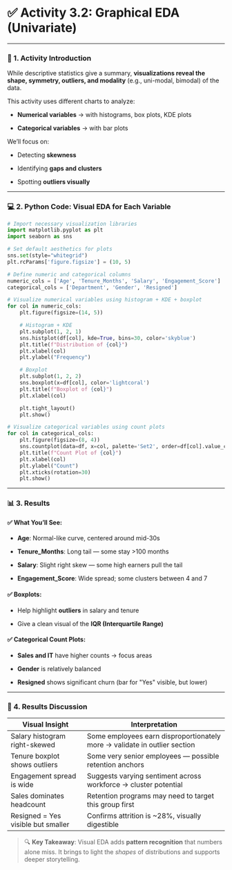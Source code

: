 

# ✅ **Activity 3.2: Graphical EDA (Univariate)**

---

### 🧭 1. Activity Introduction

While descriptive statistics give a summary, **visualizations reveal the shape, symmetry, outliers, and modality** (e.g., uni-modal, bimodal) of the data.

This activity uses different charts to analyze:

- **Numerical variables** → with histograms, box plots, KDE plots

- **Categorical variables** → with bar plots

We’ll focus on:

- Detecting **skewness**

- Identifying **gaps and clusters**

- Spotting **outliers visually**

---

### 💻 2. Python Code: Visual EDA for Each Variable

```python
# Import necessary visualization libraries
import matplotlib.pyplot as plt
import seaborn as sns

# Set default aesthetics for plots
sns.set(style="whitegrid")
plt.rcParams['figure.figsize'] = (10, 5)

# Define numeric and categorical columns
numeric_cols = ['Age', 'Tenure_Months', 'Salary', 'Engagement_Score']
categorical_cols = ['Department', 'Gender', 'Resigned']

# Visualize numerical variables using histogram + KDE + boxplot
for col in numeric_cols:
    plt.figure(figsize=(14, 5))

    # Histogram + KDE
    plt.subplot(1, 2, 1)
    sns.histplot(df[col], kde=True, bins=30, color='skyblue')
    plt.title(f"Distribution of {col}")
    plt.xlabel(col)
    plt.ylabel("Frequency")

    # Boxplot
    plt.subplot(1, 2, 2)
    sns.boxplot(x=df[col], color='lightcoral')
    plt.title(f"Boxplot of {col}")
    plt.xlabel(col)

    plt.tight_layout()
    plt.show()

# Visualize categorical variables using count plots
for col in categorical_cols:
    plt.figure(figsize=(8, 4))
    sns.countplot(data=df, x=col, palette='Set2', order=df[col].value_counts().index)
    plt.title(f"Count Plot of {col}")
    plt.xlabel(col)
    plt.ylabel("Count")
    plt.xticks(rotation=30)
    plt.show()
```

---

### 📊 3. Results

#### ✅ What You’ll See:

- **Age**: Normal-like curve, centered around mid-30s

- **Tenure_Months**: Long tail — some stay >100 months

- **Salary**: Slight right skew — some high earners pull the tail

- **Engagement_Score**: Wide spread; some clusters between 4 and 7

#### ✅ Boxplots:

- Help highlight **outliers** in salary and tenure

- Give a clean visual of the **IQR (Interquartile Range)**

#### ✅ Categorical Count Plots:

- **Sales and IT** have higher counts → focus areas

- **Gender** is relatively balanced

- **Resigned** shows significant churn (bar for "Yes" visible, but lower)

---

### 🧠 4. Results Discussion

| Visual Insight                     | Interpretation                                                            |
| ---------------------------------- | ------------------------------------------------------------------------- |
| Salary histogram right-skewed      | Some employees earn disproportionately more → validate in outlier section |
| Tenure boxplot shows outliers      | Some very senior employees — possible retention anchors                   |
| Engagement spread is wide          | Suggests varying sentiment across workforce → cluster potential           |
| Sales dominates headcount          | Retention programs may need to target this group first                    |
| Resigned = Yes visible but smaller | Confirms attrition is ~28%, visually digestible                           |

> 🔍 **Key Takeaway**: Visual EDA adds **pattern recognition** that numbers alone miss. It brings to light the *shapes* of distributions and supports deeper storytelling.


